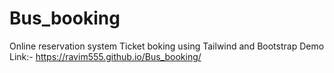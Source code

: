 # Bus_booking
Online reservation system Ticket boking using Tailwind and Bootstrap
Demo Link:- https://ravim555.github.io/Bus_booking/
